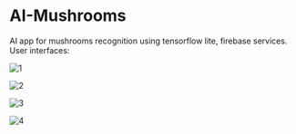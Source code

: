# AI-Mushrooms
AI app for mushrooms recognition
using tensorflow lite, firebase services.
User interfaces:


![1](https://github.com/vrtkarim/AI-Mushrooms/assets/109855615/bea55335-9b0c-45f1-bd2f-01d446f4dec4)

![2](https://github.com/vrtkarim/AI-Mushrooms/assets/109855615/4b74ad7c-6d56-4ef7-a987-ab1edab47c9c)

![3](https://github.com/vrtkarim/AI-Mushrooms/assets/109855615/e75afdcd-3458-446b-9ff4-b60f08fa2e7c)

![4](https://github.com/vrtkarim/AI-Mushrooms/assets/109855615/243a1b25-8a9e-4324-918d-e7febfba5544)
